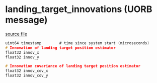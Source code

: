 # landing_target_innovations (UORB message)
        


[source file](https://github.com/PX4/PX4-Autopilot/blob/master/msg/landing_target_innovations.msg)

```c
uint64 timestamp		# time since system start (microseconds)
# Innovation of landing target position estimator
float32 innov_x
float32 innov_y

# Innovation covariance of landing target position estimator
float32 innov_cov_x
float32 innov_cov_y

```
